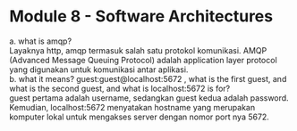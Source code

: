 # Module 8 - Software Architectures #
a. what is amqp?<br>
Layaknya http, amqp termasuk salah satu protokol komunikasi. AMQP (Advanced Message Queuing Protocol) adalah application layer protocol yang digunakan untuk komunikasi antar aplikasi. <br>
b. what it means? guest:guest@localhost:5672 , what is the first guest, and what is the second guest, and what is localhost:5672 is for? <br>
guest pertama adalah username, sedangkan guest kedua adalah password. Kemudian, localhost:5672 menyatakan hostname yang merupakan komputer lokal untuk mengakses server dengan nomor port nya 5672.
